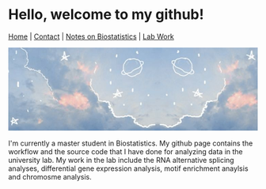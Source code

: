 # Hello, welcome to my github!

[Home](index.md) | [Contact](contact.md) | [Notes on Biostatistics](Notes.md) | [Lab Work](about.md)

![ ](uploads/pic1.jpg)

I'm currently a master student in Biostatistics. My github page contains the workflow and the source code that I have done for analyzing data in the university lab. My work in the lab include the RNA alternative splicing analyses, differential gene expression analysis, motif enrichment anaylsis and chromosme analysis.
